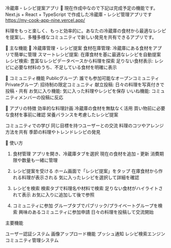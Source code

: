 冷蔵庫・レシピ提案アプリ 🍳
現在作成中なので下記は完成予定の機能です。
Next.js + React + TypeScript で作成した冷蔵庫・レシピ管理アプリです
https://my-cook-app-nine.vercel.app/

料理をもっと楽しく、もっと効率的に。あなたの冷蔵庫の食材から最適なレシピを提案し、多種多様なコミュニティで新しい発見を共有できるアプリです。

🌟 主な機能
📱 冷蔵庫管理・レシピ提案
食材在庫管理: 冷蔵庫にある食材をアプリで簡単に管理
スマートレシピ提案: 在庫食材を基に最適なレシピを自動提案
レシピ検索: 豊富なレシピデータベースから料理を探索
足りない食材表示: レシピに必要な材料のうち、不足している食材を明確に表示

👥 コミュニティ機能
Publicグループ: 誰でも参加可能なオープンコミュニティ
Privateグループ: 招待制の限定コミュニティ
献立投稿: 日々の料理を写真付きで投稿・共有
お気に入り機能: 気に入った料理やレシピを保存
いいね機能: コミュニティメンバーの投稿に反応

🎯 アプリの特徴
効率的な料理計画
冷蔵庫の食材を無駄なく活用
買い物前に必要な食材を事前に確認
栄養バランスを考慮したレシピ提案

コミュニティでの学び
同じ目標を持つユーザーとの交流
料理のコツやアレンジ方法を共有
季節の料理やトレンドレシピの発見

🚀 使い方
1. 食材管理
アプリを開き、冷蔵庫タブを選択
現在の食材を追加・更新
消費期限や数量も一緒に管理

2. レシピ提案を受ける
ホーム画面で「レシピ提案」をタップ
在庫食材から作れる料理が表示される
気に入ったレシピを選択して詳細を確認

3. レシピを検索
検索タブで料理名や材料で検索
足りない食材がハイライトされて表示
お気に入りに追加して後で参照

4. コミュニティに参加
グループタブでパブリック/プライベートグループを検索
興味のあるコミュニティに参加申請
日々の料理を投稿して交流開始

主要機能

ユーザー認証システム
画像アップロード機能
プッシュ通知
レシピ検索エンジン
コミュニティ管理システム